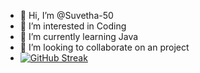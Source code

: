 - 👋 Hi, I’m @Suvetha-50
- 👀 I’m interested in Coding
- 🌱 I’m currently learning Java
- 💞️ I’m looking to collaborate on an project
- <a href="https://git.io/streak-stats"><img src="https://streak-stats.demolab.com?user=Suvetha-50" alt="GitHub Streak" /></a>


<!---
Suvetha-50/Suvetha-50 is a ✨ special ✨ repository because its `README.md` (this file) appears on your GitHub profile.
You can click the Preview link to take a look at your changes.
--->
